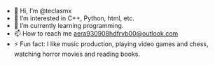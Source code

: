 - 👋 Hi, I’m @teclasmx
- 👀 I’m interested in C++, Python, html, etc.
- 🌱 I’m currently learning programming.
- 📫 How to reach me aera930908hdfrvb00@outlook.com
- ⚡ Fun fact: I like music production, playing video games and chess, watching horror movies and reading books.

<!---
TeclasMx/TeclasMX is a ✨ special ✨ repository because its `README.md` (this file) appears on your GitHub profile.
You can click the Preview link to take a look at your changes.
--->

